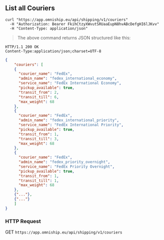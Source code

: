 ## List all Couriers


```shell
curl "https://app.omniship.eu/api/shipping/v1/couriers"
  -H "Authorization: Bearer FkihCtzyXWvutSRUaaEupN8hvABcDefgHI6lJKvv"
  -H "Content-Type: application/json"
```

> The above command returns JSON structured like this:

```
HTTP/1.1 200 OK
Content-Type:application/json;charset=UTF-8
```
```json
{
	"couriers": [
    {
      "courier_name": "FedEx",
      "admin_name": "fedex_international_economy",
      "service_name": "FedEx International Economy",
      "pickup_available": true,
      "transit_from": 2,
      "transit_till": 6,
      "max_weight": 68
    },
    {
      "courier_name": "FedEx",
      "admin_name": "fedex_international_priority",
      "service_name": "FedEx International Priority",
      "pickup_available": true,
      "transit_from": 1,
      "transit_till": 3,
      "max_weight": 68
    },
    {
      "courier_name": "FedEx",
      "admin_name": "fedex_priority_overnight",
      "service_name": "FedEx Priority Overnight",
      "pickup_available": true,
      "transit_from": 1,
      "transit_till": 1,
      "max_weight": 68
    },
    {"..."},
    {"..."}
	]
}
```

### HTTP Request

<span class="http-verb get">GET</span> `https://app.omniship.eu/api/shipping/v1/couriers`
